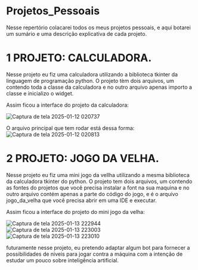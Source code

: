 # Projetos_Pessoais
 
Nesse repertório colacarei todos os meus projetos pessoais, e aqui botarei um sumário e uma descrição explicativa de cada projeto.

# 1 PROJETO: CALCULADORA.

 Nesse projeto eu fiz uma calculadora utilizando a biblioteca tkinter da linguagem de programação python.
 O projeto tèm dois arquivos, um contendo toda a classe da calculadora e no outro arquivo apenas importo
 a classe e inicializo o widget.

 Assim ficou a interface do projeto da calculadora:
 
 
 ![Captura de tela 2025-01-12 020737](https://github.com/user-attachments/assets/99a29aeb-96ce-4463-837e-fb42eb2672bb)


 O arquivo principal que tem rodar está dessa forma: 
 ![Captura de tela 2025-01-12 020813](https://github.com/user-attachments/assets/ff593ac5-28ca-40e0-9160-2b104a515770)

 # 2 PROJETO: JOGO DA VELHA.

 Nesse projeto eu fiz uma mini jogo da vellha utilizando a mesma biblioteca da calculadora tkinter do python.
 O projeto tem dois arquivos, um contendo as fontes do projetos que você precisa instalar a font na sua maquina e no
 outro arquivo contém apenas a parte do código do jogo, e é o arquivo jogo_da_velha que você precisa abrir em uma IDE e executar.

 Assim ficou a interface do projeto do mini jogo da velha:

 ![Captura de tela 2025-01-13 222944](https://github.com/user-attachments/assets/0fb4b800-2d27-4fee-8e48-a562671171c8)
 ![Captura de tela 2025-01-13 223003](https://github.com/user-attachments/assets/cc151478-bef4-40ec-8377-182a038fd31b)
 ![Captura de tela 2025-01-13 223010](https://github.com/user-attachments/assets/406ad878-94cf-4b2f-b87b-218911177e4a)

 futuramente nesse projeto, eu pretendo adaptar algum bot para fornecer a possibilidades de niveis para jogar contra a máquina
 com a intenção de estudar um pouco sobre inteligência artificial.



